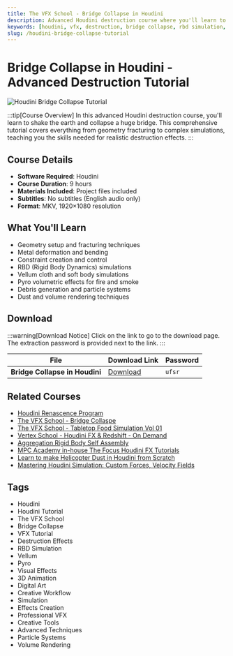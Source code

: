 ```yaml
---
title: The VFX School - Bridge Collapse in Houdini
description: Advanced Houdini destruction course where you'll learn to collapse a huge bridge. Covers geometry fracturing, metal deformation, constraints, RBD/Vellum/Pyro simulations, debris, dust and volumes.
keywords: [houdini, vfx, destruction, bridge collapse, rbd simulation, vellum, pyro, houdini tutorial, visual effects, simulation]
slug: /houdini-bridge-collapse-tutorial
---
```


<!-- Above is frontmatter Part - generated based on content to meet Google SEO requirements, balancing automation efficiency with Google's E-E-A-T principles -->

# Bridge Collapse in Houdini - Advanced Destruction Tutorial

![Houdini Bridge Collapse Tutorial](https://www.gfxcamp.com/wp-content/uploads/2025/09/The-VFX-School-Bridge-Collapse.jpg)

:::tip[Course Overview]
In this advanced Houdini destruction course, you'll learn to shake the earth and collapse a huge bridge. This comprehensive tutorial covers everything from geometry fracturing to complex simulations, teaching you the skills needed for realistic destruction effects.
:::

## Course Details

- **Software Required**: Houdini
- **Course Duration**: 9 hours
- **Materials Included**: Project files included
- **Subtitles**: No subtitles (English audio only)
- **Format**: MKV, 1920×1080 resolution

## What You'll Learn

- Geometry setup and fracturing techniques
- Metal deformation and bending
- Constraint creation and control
- RBD (Rigid Body Dynamics) simulations
- Vellum cloth and soft body simulations
- Pyro volumetric effects for fire and smoke
- Debris generation and particle systems
- Dust and volume rendering techniques

## Download

:::warning[Download Notice]
Click on the link to go to the download page. The extraction password is provided next to the link.
:::

| File | Download Link | Password |
|------|---------------|----------|
| **Bridge Collapse in Houdini** | [Download](https://pan.baidu.com/s/1f6kw9nTYpDEnARwynLx9BA?pwd=ufsr) | `ufsr` |

## Related Courses

- [Houdini Renascence Program](https://www.gfxcamp.com/houdini-renascence-program/)
- [The VFX School - Bridge Collaspe](https://www.gfxcamp.com/the-vfx-school-bridge-collaspe/)
- [The VFX School - Tabletop Food Simulation Vol 01](https://www.gfxcamp.com/the-vfx-school-tabletop-food-simulation/)
- [Vertex School - Houdini FX & Redshift - On Demand](https://www.gfxcamp.com/houdini-fx-redshift-on-demand/)
- [Aggregation Rigid Body Self Assembly](https://www.gfxcamp.com/aggregation-rigid-body-self-assembly/)
- [MPC Academy in-house The Focus Houdini FX Tutorials](https://www.gfxcamp.com/mpc-academy-in-house-the-focus-houdini-fx-tutorials/)
- [Learn to make Helicopter Dust in Houdini from Scratch](https://www.gfxcamp.com/learn-to-make-helicopter-dust-in-houdini-from-scratch/)
- [Mastering Houdini Simulation: Custom Forces, Velocity Fields](https://www.gfxcamp.com/mastering-houdini-simulation-custom-forces-velocity-fields/)

## Tags

- Houdini
- Houdini Tutorial
- The VFX School
- Bridge Collapse
- VFX Tutorial
- Destruction Effects
- RBD Simulation
- Vellum
- Pyro
- Visual Effects
- 3D Animation
- Digital Art
- Creative Workflow
- Simulation
- Effects Creation
- Professional VFX
- Creative Tools
- Advanced Techniques
- Particle Systems
- Volume Rendering